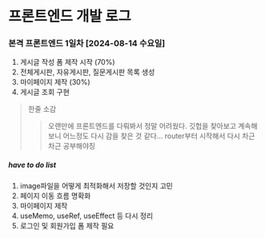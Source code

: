 # 프론트엔드 개발 로그


### 본격 프론트엔드 1일차 [2024-08-14 수요일]

1. 게시글 작성 폼 제작 시작 (70%)
2. 전체게시판, 자유게시판, 질문게시판 목록 생성
3. 마이페이지 제작 (30%)
4. 게시글 조회 구현

> 한줄 소감
> >오랜만에 프론트엔드를 다뤄봐서 정말 어려웠다. 깃헙을 찾아보고 계속해보니 어느정도 다시 감을 찾은 것 같다... router부터 시작해서 다시 차근차근 공부해야징

##### have to do list
1. image파일을 어떻게 최적화해서 저장할 것인지 고민
2. 페이지 이동 흐름 명확화
3. 마이페이지 제작
4. useMemo, useRef, useEffect 등 다시 정리
5. 로그인 및 회원가입 폼 제작 필요